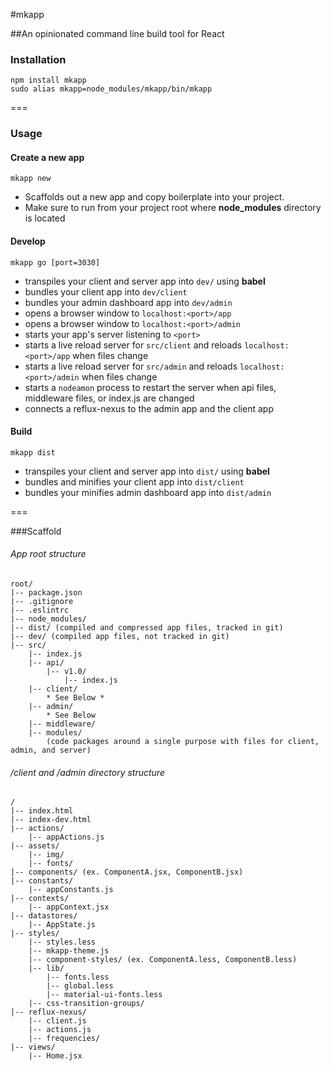 #mkapp

##An opinionated command line build tool for React

### Installation

	npm install mkapp
	sudo alias mkapp=node_modules/mkapp/bin/mkapp

===

### Usage

#### Create a new app

`mkapp new`

- Scaffolds out a new app and copy boilerplate into your project.
- Make sure to run from your project root where __node_modules__ directory is located


		
#### Develop

`mkapp go [port=3030]`

- transpiles your client and server app into `dev/` using **babel**
- bundles your client app into `dev/client`
- bundles your admin dashboard app into `dev/admin`
- opens a browser window to `localhost:<port>/app`
- opens a browser window to `localhost:<port>/admin`
- starts your app's server listening to `<port>`
- starts a live reload server for `src/client` and reloads `localhost:<port>/app` when files change
- starts a live reload server for `src/admin` and reloads `localhost:<port>/admin` when files change
- starts a `nodeamon` process to restart the server when api files, middleware files, or index.js are changed
- connects a reflux-nexus to the admin app and the client app

#### Build

`mkapp dist`

- transpiles your client and server app into `dist/` using **babel** 
- bundles and minifies your client app into `dist/client`
- bundles your minifies admin dashboard app into `dist/admin`


===

###Scaffold

###### App root structure

	root/
	|-- package.json
	|-- .gitignore
	|-- .eslintrc
	|-- node_modules/
	|-- dist/ (compiled and compressed app files, tracked in git)
	|-- dev/ (compiled app files, not tracked in git)
	|-- src/
		|-- index.js
		|-- api/
			|-- v1.0/
				|-- index.js			
		|-- client/
			* See Below *
		|-- admin/
			* See Below
		|-- middleware/
		|-- modules/
			(code packages around a single purpose with files for client, admin, and server)
		

###### /client and /admin directory structure

	/
	|-- index.html
	|-- index-dev.html
	|-- actions/
		|-- appActions.js
	|-- assets/
		|-- img/
		|-- fonts/
	|-- components/ (ex. ComponentA.jsx, ComponentB.jsx)
	|-- constants/
		|-- appConstants.js
	|-- contexts/
		|-- appContext.jsx
	|-- datastores/
		|-- AppState.js
	|-- styles/
		|-- styles.less
		|-- mkapp-theme.js
		|-- component-styles/ (ex. ComponentA.less, ComponentB.less)
		|-- lib/
			|-- fonts.less
			|-- global.less
			|-- material-ui-fonts.less
		|-- css-transition-groups/
	|-- reflux-nexus/
		|-- client.js
		|-- actions.js
		|-- frequencies/
	|-- views/
		|-- Home.jsx		
			
				
				
				
				
					
					
					
 

